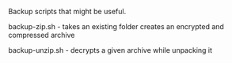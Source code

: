 Backup scripts that might be useful.

backup-zip.sh   - takes an existing folder creates an encrypted and compressed archive

backup-unzip.sh - decrypts a given archive while unpacking it

